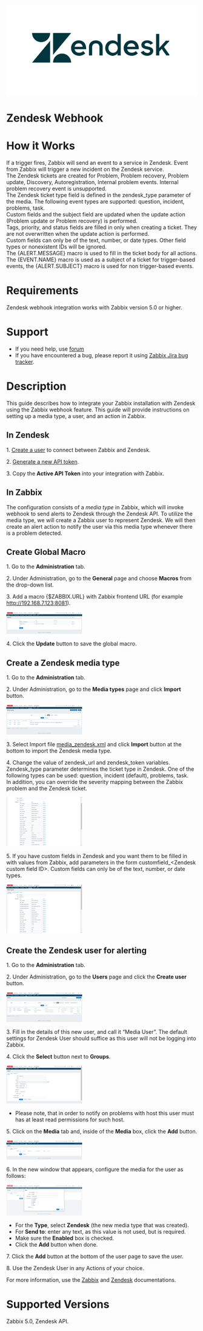 
![](images/zendesk_logo.png?raw=true) 
# Zendesk Webhook
# How it Works
If a trigger fires, Zabbix will send an event to a service in Zendesk. Event from Zabbix will trigger a new incident on the Zendesk service.  
The Zendesk tickets are created for Problem, Problem recovery, Problem update, Discovery, Autoregistration, Internal problem events. Internal problem recovery event is unsupported.  
The Zendesk ticket type field is defined in the zendesk_type parameter of the media. The following event types are supported: question, incident, problems, task.  
Custom fields and the subject field are updated when the update action (Problem update or Problem recovery) is performed.  
Tags, priority, and status fields are filled in only when creating a ticket. They are not overwritten when the update action is performed.  
Custom fields can only be of the text, number, or date types. Other field types or nonexistent IDs will be ignored.  
The {ALERT.MESSAGE} macro is used to fill in the ticket body for all actions.  
The {EVENT.NAME} macro is used as a subject of a ticket for trigger-based events, the {ALERT.SUBJECT} macro is used for non trigger-based events.  

# Requirements
Zendesk webhook integration works with Zabbix version 5.0 or higher.
# Support
* If you need help, use [forum](https://www.zabbix.com/forum/zabbix-suggestions-and-feedback/) 
* If you have encountered a bug, please report it using [Zabbix Jira bug tracker](https://support.zabbix.com/).
# Description
This guide describes how to integrate your Zabbix installation with Zendesk using the Zabbix webhook feature. This guide will provide instructions on setting up a media type, a user, and an action in Zabbix.

## In Zendesk

1\. [Create a user](https://support.zendesk.com/hc/en-us/articles/203690886-Adding-and-managing-end-users) to connect between Zabbix and Zendesk.

2\. [Generate a new API token](https://support.zendesk.com/hc/en-us/articles/226022787-Generating-a-new-API-token-).

3\. Copy the **Active API Token** into your integration with Zabbix.

## In Zabbix

The configuration consists of a _media type_ in Zabbix, which will invoke webhook to send alerts to Zendesk through the Zendesk API. To utilize the media type, we will create a Zabbix user to represent Zendesk. We will then create an alert action to notify the user via this media type whenever there is a problem detected.

## Create Global Macro

1\. Go to the **Administration** tab.

2\. Under Administration, go to the **General** page and choose **Macros** from the drop-down list.

3\. Add a macro {$ZABBIX.URL} with Zabbix frontend URL (for example http://192.168.7.123:8081).

[![](images/tn_6.png?raw=true)](images/6.png)

4\. Click the **Update** button to save the global macro.

## Create a Zendesk media type

1\. Go to the **Administration** tab.

2\. Under Administration, go to the **Media types** page and click **Import** button.

[![](images/tn_7.png?raw=true)](images/7.png)

3\. Select Import file [media_zendesk.xml](media_zendesk.xml) and click **Import** button at the bottom to import the Zendesk media type.

4\. Change the value of zendesk_url and zendesk_token variables. Zendesk_type parameter determines the ticket type in Zendesk. One of the following types can be used: question, incident (default), problems, task.  
In addition, you can override the severity mapping between the Zabbix problem and the Zendesk ticket.  

[![](images/tn_8.png?raw=true)](images/8.png)

5\. If you have custom fields in Zendesk and you want them to be filled in with values from Zabbix, add parameters in the form customfield_\<Zendesk custom field ID\>. Custom fields can only be of the text, number, or date types.

[![](images/tn_13.png?raw=true)](images/13.png)

## Create the Zendesk user for alerting

1\. Go to the **Administration** tab.

2\. Under Administration, go to the **Users** page and click the **Create user** button.

[![](images/tn_9.png?raw=true)](images/9.png)

3\. Fill in the details of this new user, and call it “Media User”. The default settings for Zendesk User should suffice as this user will not be logging into Zabbix.

4\. Click the **Select** button next to **Groups**.

[![](images/tn_10.png?raw=true)](images/10.png)

* Please note, that in order to notify on problems with host this user must has at least read permissions for such host.

5\. Click on the **Media** tab and, inside of the **Media** box, click the **Add** button.

[![](images/tn_11.png?raw=true)](images/11.png)

6\. In the new window that appears, configure the media for the user as follows:

[![](images/tn_12.png?raw=true)](images/12.png)

* For the **Type**, select **Zendesk** (the new media type that was created).
* For **Send to**: enter any text, as this value is not used, but is required.
* Make sure the **Enabled** box is checked.
* Click the **Add** button when done.

7\. Click the **Add** button at the bottom of the user page to save the user.

8\. Use the Zendesk User in any Actions of your choice.

For more information, use the [Zabbix](https://www.zabbix.com/documentation/current/manual/config/notifications) and [Zendesk](https://developer.zendesk.com/rest_api/docs/support/tickets) documentations.

# Supported Versions

Zabbix 5.0, Zendesk API.
